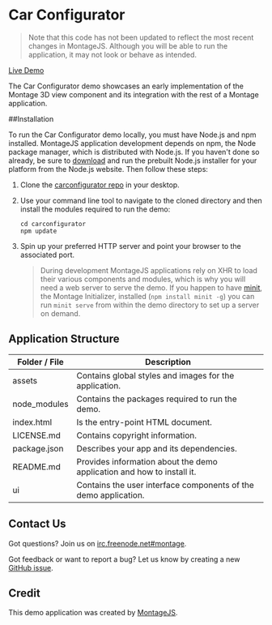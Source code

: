 Car Configurator
================

> Note that this code has not been updated to reflect the most recent changes in MontageJS. Although you will be able to run the application, it may not look or behave as intended.

[Live Demo](http://montagejs.org/apps/carconfigurator/)

The Car Configurator demo showcases an early implementation of the Montage 3D view component and its integration with the rest of a Montage application.

##Installation

To run the Car Configurator demo locally, you must have Node.js and npm installed. MontageJS application development depends on npm, the Node package manager, which is distributed with Node.js. If you haven't done so already, be sure to [download](http://nodejs.org/download/) and run the prebuilt Node.js installer for your platform from the Node.js website. Then follow these steps:

1. Clone the [carconfigurator repo](https://github.com/montagejs/carconfigurator) in your desktop.

2. Use your command line tool to navigate to the cloned directory and then install the modules required to run the demo:
        
   ```
   cd carconfigurator
   npm update
   ```
    
3. Spin up your preferred HTTP server and point your browser to the associated port.

    > During development MontageJS applications rely on XHR to load their various components and modules, which is why you will need a web server to serve the demo.
    > If you happen to have [minit](https://github.com/montagejs/minit), the Montage Initializer, installed (`npm install minit -g`) you can run `minit serve` from within the demo directory to set up a server on demand.


## Application Structure

Folder / File | Description |
------------ | ------------- 
assets | Contains global styles and images for the application.
node_modules | Contains the packages required to run the demo.
index.html | Is the entry-point HTML document.
LICENSE.md | Contains copyright information.
package.json | Describes your app and its dependencies.
README.md | Provides information about the demo application and how to install it.
ui | Contains the user interface components of the demo application.

## Contact Us

Got questions? Join us on [irc.freenode.net#montage](http://webchat.freenode.net/?channels=montage).

Got feedback or want to report a bug? Let us know by creating a new [GitHub issue](https://github.com/montagejs/carconfigurator).

## Credit

This demo application was created by [MontageJS](http://montagejs.org).

